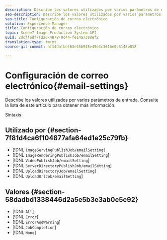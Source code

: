 ```yaml
---
description: Describe los valores utilizados por varios parámetros de entrada. Consulte la lista de este artículo para obtener más información.
seo-description: Describe los valores utilizados por varios parámetros de entrada. Consulte la lista de este artículo para obtener más información.
seo-title: Configuración de correo electrónico
solution: Experience Manager
title: Configuración de correo electrónico
topic: Scene7 Image Production System API
uuid: 2dcffedf-fd26-4878-9c44-fe14a7388ef2
translation-type: tm+mt
source-git-commit: af14dafbef63e45b945e49e3c3616e0c3148b818

---
```



# Configuración de correo electrónico{#email-settings}

Describe los valores utilizados por varios parámetros de entrada. Consulte la lista de este artículo para obtener más información.

Sintaxis

## Utilizado por {#section-7f81d4ca6f104877afa64ed1e25c79fb}

* [!DNL `ImageServingPublishJob/emailSetting`]
* [!DNL `ImageRenderingPublishJob/emailSetting`]
* [!DNL `VideoPublishJob/emailSetting`]
* [!DNL `ServerDirectoryPublishJob/emailSetting`]
* [!DNL `UploadDirectoryJob/emailSetting`]
* [!DNL `UploadUrlJob/emailSetting`]

## Valores {#section-58dadbd1338446d2a5e5b3e3ab0e5e92}

* [!DNL `All`]
* [!DNL `Error`]
* [!DNL `ErrorAndWarning`]
* [!DNL `JobCompletion`]
* [!DNL `None`]

